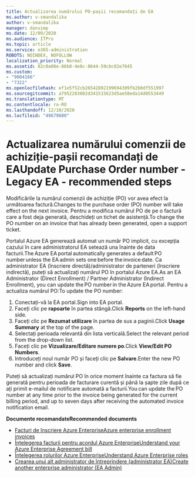 ```yaml
---
title: Actualizarea numărului PO-pașii recomandați de EA
ms.author: v-smandalika
author: v-smandalika
manager: dansimp
ms.date: 12/09/2020
ms.audience: ITPro
ms.topic: article
ms.service: o365-administration
ROBOTS: NOINDEX, NOFOLLOW
localization_priority: Normal
ms.assetid: 82c0a06e-86b0-4e8c-8644-59cbc02e7645
ms.custom:
- "9004166"
- "7322"
ms.openlocfilehash: ef1e5f52cb26542892199694309fb2b0df551997
ms.sourcegitcommit: a7952283882d341515623d5ae58eda14d0553449
ms.translationtype: MT
ms.contentlocale: ro-RO
ms.lasthandoff: 12/10/2020
ms.locfileid: "49679600"
---
```

# <a name="update-purchase-order-number---legacy-ea---recommended-steps"></a><span data-ttu-id="3a78a-102">Actualizarea numărului comenzii de achiziție-pașii recomandați de EA</span><span class="sxs-lookup"><span data-stu-id="3a78a-102">Update Purchase Order number - Legacy EA - recommended steps</span></span>

<span data-ttu-id="3a78a-103">Modificările la numărul comenzii de achiziție (PO) vor avea efect la următoarea factură.</span><span class="sxs-lookup"><span data-stu-id="3a78a-103">Changes to the purchase order (PO) number will take effect on the next invoice.</span></span> <span data-ttu-id="3a78a-104">Pentru a modifica numărul PO de pe o factură care a fost deja generată, deschideți un tichet de asistență.</span><span class="sxs-lookup"><span data-stu-id="3a78a-104">To change the PO number on an invoice that has already been generated, open a support ticket.</span></span> 

<span data-ttu-id="3a78a-105">Portalul Azure EA generează automat un număr PO implicit, cu excepția cazului în care administratorul EA setează una înainte de data facturii.</span><span class="sxs-lookup"><span data-stu-id="3a78a-105">The Azure EA portal automatically generates a default PO number unless the EA admin sets one before the invoice date.</span></span> <span data-ttu-id="3a78a-106">Ca administrator EA (înscriere directă)/administrator de parteneri (înscriere indirectă), puteți să actualizați numărul PO în portalul Azure EA.</span><span class="sxs-lookup"><span data-stu-id="3a78a-106">As an EA Administrator (Direct Enrollment) / Partner Administrator (Indirect Enrollment), you can update the PO number in the Azure EA portal.</span></span> <span data-ttu-id="3a78a-107">Pentru a actualiza numărul PO:</span><span class="sxs-lookup"><span data-stu-id="3a78a-107">To update the PO number:</span></span>

1. <span data-ttu-id="3a78a-108">Conectați-vă la EA portal.</span><span class="sxs-lookup"><span data-stu-id="3a78a-108">Sign into EA portal.</span></span>
2. <span data-ttu-id="3a78a-109">Faceți clic pe **rapoarte** în partea stângă.</span><span class="sxs-lookup"><span data-stu-id="3a78a-109">Click **Reports** on the left-hand side.</span></span>
3. <span data-ttu-id="3a78a-110">Faceți clic pe **Rezumat utilizare** în partea de sus a paginii.</span><span class="sxs-lookup"><span data-stu-id="3a78a-110">Click **Usage Summary** at the top of the page.</span></span>
4. <span data-ttu-id="3a78a-111">Selectați perioada relevantă din lista verticală.</span><span class="sxs-lookup"><span data-stu-id="3a78a-111">Select the relevant period from the drop-down list.</span></span>
5. <span data-ttu-id="3a78a-112">Faceți clic pe **Vizualizare/Editare numere po**.</span><span class="sxs-lookup"><span data-stu-id="3a78a-112">Click **View/Edit PO Numbers**.</span></span>
6. <span data-ttu-id="3a78a-113">Introduceți noul număr PO și faceți clic pe **Salvare**.</span><span class="sxs-lookup"><span data-stu-id="3a78a-113">Enter the new PO number and click **Save**.</span></span>

<span data-ttu-id="3a78a-114">Puteți să actualizați numărul PO în orice moment înainte ca factura să fie generată pentru perioada de facturare curentă și până la șapte zile după ce ați primit e-mailul de notificare automată a facturii.</span><span class="sxs-lookup"><span data-stu-id="3a78a-114">You can update the PO number at any time prior to the invoice being generated for the current billing period, and up to seven days after receiving the automated invoice notification email.</span></span> 

<span data-ttu-id="3a78a-115">**Documente recomandate**</span><span class="sxs-lookup"><span data-stu-id="3a78a-115">**Recommended documents**</span></span>

- [<span data-ttu-id="3a78a-116">Facturi de înscriere Azure Enterprise</span><span class="sxs-lookup"><span data-stu-id="3a78a-116">Azure enterprise enrollment invoices</span></span>](https://docs.microsoft.com/azure/cost-management-billing/manage/ea-portal-enrollment-invoices) 
- [<span data-ttu-id="3a78a-117">Înțelegerea facturii pentru acordul Azure Enterprise</span><span class="sxs-lookup"><span data-stu-id="3a78a-117">Understand your Azure Enterprise Agreement bill</span></span>](https://docs.microsoft.com/azure/cost-management-billing/understand/review-enterprise-agreement-bill)  
- [<span data-ttu-id="3a78a-118">Înțelegerea rolurilor Azure Enterprise</span><span class="sxs-lookup"><span data-stu-id="3a78a-118">Understand Azure Enterprise roles</span></span>](https://docs.microsoft.com/azure/cost-management-billing/manage/understand-ea-roles#add-a-new-enterprise-administrator) 
- [<span data-ttu-id="3a78a-119">Crearea unui alt administrator de întreprindere (administrator EA)</span><span class="sxs-lookup"><span data-stu-id="3a78a-119">Create another enterprise administrator (EA Admin)</span></span>](https://docs.microsoft.com/azure/cost-management-billing/manage/ea-portal-administration#create-another-enterprise-administrator)
